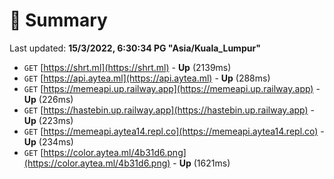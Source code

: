# 📖 Summary
Last updated: **15/3/2022, 6:30:34 PG "Asia/Kuala_Lumpur"**

- `GET` [https://shrt.ml](https://shrt.ml) - **Up** (2139ms)
- `GET` [https://api.aytea.ml](https://api.aytea.ml) - **Up** (288ms)
- `GET` [https://memeapi.up.railway.app](https://memeapi.up.railway.app) - **Up** (226ms)
- `GET` [https://hastebin.up.railway.app](https://hastebin.up.railway.app) - **Up** (223ms)
- `GET` [https://memeapi.aytea14.repl.co](https://memeapi.aytea14.repl.co) - **Up** (234ms)
- `GET` [https://color.aytea.ml/4b31d6.png](https://color.aytea.ml/4b31d6.png) - **Up** (1621ms)
